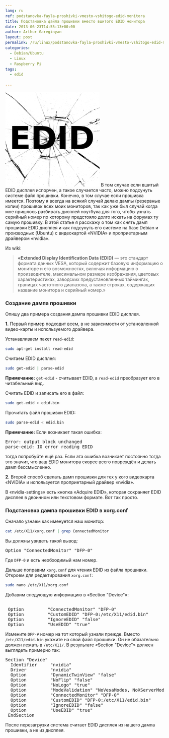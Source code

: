 ```yaml
---
lang: ru
ref: podstanovka-fayla-proshivki-vmesto-vshitogo-edid-monitora
title: Подстановка файла прошивки вместо вшитого EDID монитора
date: 2013-06-23T14:55:13+00:00
author: Arthur Gareginyan
layout: post
permalink: /ru/linux/podstanovka-fayla-proshivki-vmesto-vshitogo-edid-monitora.html
categories:
  - Debian/Ubuntu
  - Linux
  - Raspberry Pi
tags:
  - edid

---
```


![thumb](/images/EDID.png)
В том случае если вшитый EDID дисплея испорчен, а такое случается часто, можно подсунуть системе файл прошивки. Конечно, в том случае если прошивка имеется. Поэтому я всегда на всякий случай делаю дампы (резервные копии) прошивок всех моих мониторов, так как уже был случай когда мне пришлось разбирать дисплей ноутбука для того, чтобы узнать серийный номер по которому предстояло долго искать на форумах ту самую прошивку. В этой статье я расскажу о том как снять дамп прошивки EDID дисплея и как подсунуть его системе на базе Debian и производных (Ubuntu) с видеокартой «NVIDIA» и проприетарным драйвером «nvidia».


Из wiki:
<blockquote>
<b>«Extended Display Identification Data (EDID)</b> — это стандарт формата данных VESA, который содержит базовую информацию о мониторе и его возможностях, включая информацию о производителе, максимальном размере изображения, цветовых характеристиках, заводских предустановленных таймингах, границах частотного диапазона, а также строках, содержащих название монитора и серийный номер.»
</blockquote>


### Создание дампа прошивки

Опишу два примера создания дампа прошивки EDID дисплея.

**1.** Первый пример подходит всем, в не зависимости от установленной видео-карты и используемого драйвера.

Устанавливаем пакет `read-edid`:

```sh
sudo apt-get install read-edid
```

Считаем EDID дисплея:

```sh
sudo get-edid | parse-edid
```

**Примечание:**
`get-edid` - считывает EDID, а `read-edid` преобразует его в читабельный вид.

Считать EDID и записать его в файл:

```sh
sudo get-edid > edid.bin
```

Прочитать файл прошивки EDID:

```sh
sudo parse-edid < edid.bin
```

**Примечание:**
Если возникает такая ошибка:

<pre>
Error: output block unchanged
parse-edid: IO error reading EDID
</pre>

тогда попробуйте ещё раз. Если эта ошибка возникает постоянно тогда это значит, что ваш EDID монитора скорее всего повреждён и делать дамп бессмысленно.

**2.** Второй способ сделать дамп прошивки для тех у кого видеокарта «NVIDIA» и используется проприетарный драйвер «nvidia».

В «nvidia-settings» есть кнопка «Adquire EDID», которая сохраняет EDID дисплея в двоичном или текстовом формате. Вот так просто.


### Подстановка дампа прошивки EDID в xorg.conf

Сначало узнаем как именуется наш монитор:

```sh
cat /etc/X11/xorg.conf | grep ConnectedMonitor
```

Вы должны увидеть такой вывод:

<pre>
Option "ConnectedMonitor" "DFP-0"
</pre>

Где `DFP-0` и есть необходимый нам номер.

Дальше поправим `xorg.conf` для чтения EDID из файла прошивки. Откроем для редактирования `xorg.conf`:

```sh
sudo nano /etc/X11/xorg.conf
```

Добавим следующую информацию в «Section "Device"»:

<pre> 
 Option         "ConnectedMonitor" "DFP-0"
 Option         "CustomEDID" "DFP-0:/etc/X11/edid.bin"
 Option         "IgnoreEDID" "false"
 Option         "UseEDID" "true"
</pre>
 
Измените `DFP-#` номер на тот который узнали прежде. Вместо `/etc/X11/edid.bin` укажите на свой файл прошивки. Он не обязательно должен лежать в `/etc/X11/`. В результате «Section "Device"» должен выглядеть примерно так:

<pre>
Section "Device"
  Identifier     "nvidia"
  Driver         "nvidia"
  Option         "DynamicTwinView" "false"
  Option         "NoFlip" "false"
  Option         "NoLogo" "true"
  Option         "ModeValidation" "NoVesaModes, NoXServerModes"
  Option         "ConnectedMonitor" "DFP-0"
  Option         "CustomEDID" "DFP-0:/etc/X11/edid.bin"
  Option         "IgnoreEDID" "false"
  Option         "UseEDID" "true"
 EndSection
</pre>

После перезагрузки система считает EDID дисплея из нашего дампа прошивки, а не из дисплея.
